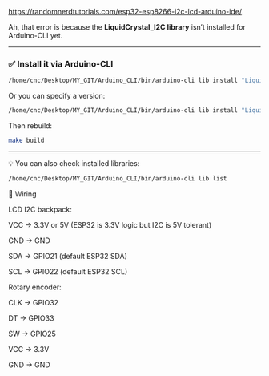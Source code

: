 
https://randomnerdtutorials.com/esp32-esp8266-i2c-lcd-arduino-ide/


Ah, that error is because the **LiquidCrystal\_I2C library** isn’t installed for Arduino-CLI yet.

---

### ✅ Install it via Arduino-CLI

```bash
/home/cnc/Desktop/MY_GIT/Arduino_CLI/bin/arduino-cli lib install "LiquidCrystal I2C"
```

Or you can specify a version:

```bash
/home/cnc/Desktop/MY_GIT/Arduino_CLI/bin/arduino-cli lib install "LiquidCrystal I2C@1.1.2"
```

Then rebuild:

```bash
make build
```

---

💡 You can also check installed libraries:

```bash
/home/cnc/Desktop/MY_GIT/Arduino_CLI/bin/arduino-cli lib list
```






🔌 Wiring

LCD I2C backpack:

VCC → 3.3V or 5V (ESP32 is 3.3V logic but I2C is 5V tolerant)

GND → GND

SDA → GPIO21 (default ESP32 SDA)

SCL → GPIO22 (default ESP32 SCL)

Rotary encoder:

CLK → GPIO32

DT → GPIO33

SW → GPIO25

VCC → 3.3V

GND → GND